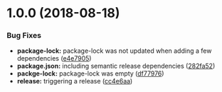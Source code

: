 # 1.0.0 (2018-08-18)


### Bug Fixes

* **package-lock:** package-lock was not updated when adding a few dependencies ([e4e7905](https://github.com/omril321/angularjs-directive-renderer/commit/e4e7905))
* **package.json:** including semantic release dependencies ([282fa52](https://github.com/omril321/angularjs-directive-renderer/commit/282fa52))
* **packge-lock:** package-lock was empty ([df77976](https://github.com/omril321/angularjs-directive-renderer/commit/df77976))
* **release:** triggering a release ([cc4e6aa](https://github.com/omril321/angularjs-directive-renderer/commit/cc4e6aa))
